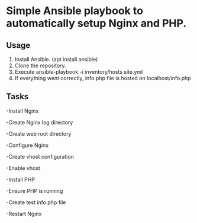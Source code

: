 # Simple Ansible playbook to automatically setup Nginx and PHP. 

## Usage
1) Install Ansible. (apt install ansible)
2) Clone the repository.
3) Execute ansible-playbook -i inventory/hosts site.yml
4) If everything went correctly, info.php file is hosted on localhost/info.php

## Tasks
-Install Nginx

-Create Nginx log directory

-Create web root directory

-Configure Nginx

-Create vhost configuration

-Enable vhost

-Install PHP

-Ensure PHP is running

-Create test info.php file

-Restart Nginx
